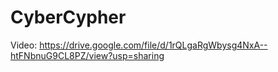 # CyberCypher
Video: https://drive.google.com/file/d/1rQLgaRgWbysg4NxA--htFNbnuG9CL8PZ/view?usp=sharing
